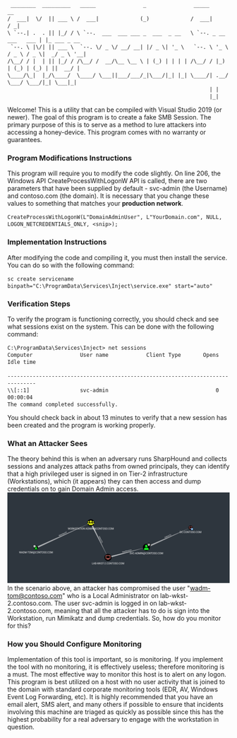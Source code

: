 ```
 ________  _________   _____               _               _____                    __          
/  ___|  \/  || ___ \ /  ___|             (_)             /  ___|                  / _|         
\ `--.| .  . || |_/ / \ `--.  ___  ___ ___ _  ___  _ __   \ `--. _ __   ___   ___ | |_ ___ _ __ 
 `--. \ |\/| || ___ \  `--. \/ _ \/ __/ __| |/ _ \| '_ \   `--. \ '_ \ / _ \ / _ \|  _/ _ \ '__|
/\__/ / |  | || |_/ / /\__/ /  __/\__ \__ \ | (_) | | | | /\__/ / |_) | (_) | (_) | ||  __/ |   
\____/\_|  |_/\____/  \____/ \___||___/___/_|\___/|_| |_| \____/| .__/ \___/ \___/|_| \___|_|   
                                                                | |                             
                                                                |_|                       
```

Welcome!
This is a utility that can be compiled with Visual Studio 2019 (or newer). The goal of this program is to create a fake SMB Session. The primary purpose of this is to serve as a method to lure attackers into accessing a honey-device. This program comes with no warranty or guarantees. 

### Program Modifications Instructions
This program will require you to modify the code slightly. On line 206, the Windows API CreateProcessWithLogonW API is called, there are two parameters that have been supplied by default - svc-admin (the Username) and contoso.com (the domain). It is necessary that you change these values to something that matches your **production network**.
```
CreateProcessWithLogonW(L"DomainAdminUser", L"YourDomain.com", NULL, LOGON_NETCREDENTIALS_ONLY, <snip>);
```

### Implementation Instructions
After modifying the code and compiling it, you must then install the service. You can do so with the following command:
```
sc create servicename binpath="C:\ProgramData\Services\Inject\service.exe" start="auto"
```

### Verification Steps
To verify the program is functioning correctly, you should check and see what sessions exist on the system. This can be done with the following command:
```
C:\ProgramData\Services\Inject> net sessions
Computer               User name            Client Type       Opens Idle time

-------------------------------------------------------------------------------
\\[::1]                svc-admin                                  0 00:00:04
The command completed successfully.

```

You should check back in about 13 minutes to verify that a new session has been created and the program is working properly.

### What an Attacker Sees
The theory behind this is when an adversary runs SharpHound and collects sessions and analyzes attack paths from owned principals, they can identify that a high privileged user is signed in on Tier-2 infrastructure (Workstations), which (it appears) they can then access and dump credentials on to gain Domain Admin access.
<img src="https://raw.githubusercontent.com/Sq00ky/SMB-Session-Spoofing/main/attack-path.png"></img>
In the scenario above, an attacker has compromised the user "wadm-tom@contoso.com" who is a Local Administrator on lab-wkst-2.contoso.com. The user svc-admin is logged in on lab-wkst-2.contoso.com, meaning that all the attacker has to do is sign into the Workstation, run Mimikatz and dump credentials. So, how do you monitor for this?

### How you Should Configure Monitoring
Implementation of this tool is important, so is monitoring. If you implement the tool with no monitoring, it is effectively useless; therefore monitoring is a must.
The most effective way to monitor this host is to alert on any logon. This program is best utilized on a host with no user activity that is joined to the domain with standard corporate monitoring tools (EDR, AV, Windows Event Log Forwarding, etc). It is highly recommended that you have an email alert, SMS alert, and many others if possible to ensure that incidents involving this machine are triaged as quickly as possible since this has the highest probability for a real adversary to engage with the workstation in question.
